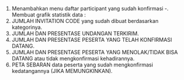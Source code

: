 1. Menambahkan menu daftar participant yang sudah konfirmasi
-. Membuat grafik statistik data :
2. JUMLAH INVITATION CODE yang sudah dibuat berdasarkan kategorinya.
3. JUMLAH DAN PRESENTASE UNDANGAN TERKIRIM.
4. JUMLAH DAN PRESENTASE PESERTA YANG TELAH KONFIRMASI DATANG.
5. JUMLAH DAN PRESENTASE PESERTA YANG MENOLAK/TIDAK BISA DATANG atau tidak mengkonfirmasi kehadirannya.
6. PETA SEBARAN data peserta yang sudah mengkonfirmasi kedatangannya (JIKA MEMUNGKINKAN).

